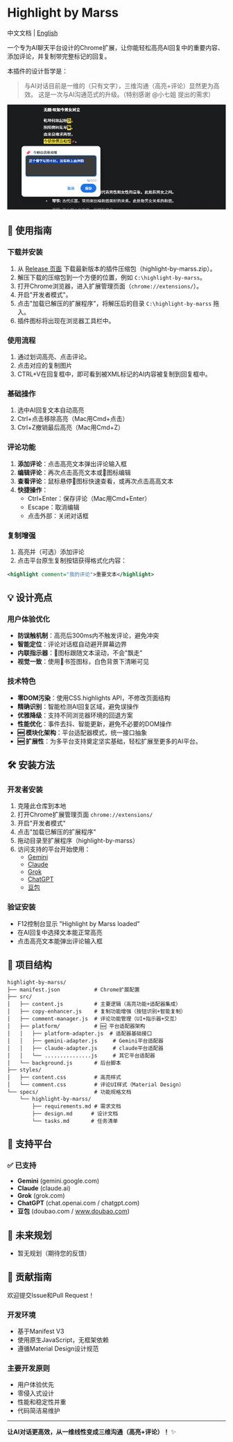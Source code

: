 # Highlight by Marss

中文文档 | [English](README-en.md)

   一个专为AI聊天平台设计的Chrome扩展，让你能轻松高亮AI回复中的重要内容、添加评论，并复制带完整标记的回复。

本插件的设计哲学是：
> 与AI对话目前是一维的（只有文字），三维沟通（高亮+评论）显然更为高效。
> 这是一次与AI沟通范式的升级。（特别感谢 @小七姐 提出的需求）

![评论功能演示1](asserts/1.png)

## 🚀 使用指南

### 下载并安装
1. 从 [Release 页面](https://github.com/MarssZ/Highlight-by-Marss/releases/tag/download) 下载最新版本的插件压缩包（highlight-by-marss.zip）。
2. 解压下载的压缩包到一个方便的位置，例如 `C:\highlight-by-marss`。
3. 打开Chrome浏览器，进入扩展管理页面（`chrome://extensions/`）。
4. 开启"开发者模式"。
5. 点击"加载已解压的扩展程序"，将解压后的目录 `C:\highlight-by-marss` 拖入。
6. 插件图标将出现在浏览器工具栏中。

### 使用流程
1. 通过划词高亮、点击评论。
2. 点击对应的复制图片
3. CTRL+V在回复框中，即可看到被XML标记的AI内容被复制到回复框中。

### 基础操作
1. 选中AI回复文本自动高亮
2. Ctrl+点击移除高亮（Mac用Cmd+点击）
3. Ctrl+Z撤销最后高亮（Mac用Cmd+Z）

### 评论功能
1. **添加评论**：点击高亮文本弹出评论输入框
2. **编辑评论**：再次点击高亮文本或🔖图标编辑
3. **查看评论**：鼠标悬停🔖图标快速查看，或再次点击高高文本
4. **快捷操作**：
   - Ctrl+Enter：保存评论（Mac用Cmd+Enter）
   - Escape：取消编辑
   - 点击外部：关闭对话框

### 复制增强
1. 高亮并（可选）添加评论
2. 点击平台原生复制按钮获得格式化内容：
```xml
<highlight comment="我的评论">重要文本</highlight>
```

## 💡 设计亮点

### 用户体验优化
- **防误触机制**：高亮后300ms内不触发评论，避免冲突
- **智能定位**：评论对话框自动避开屏幕边界
- **内联指示器**：🔖图标跟随文本滚动，不会"飘走"
- **视觉一致**：使用🔖书签图标，白色背景下清晰可见

### 技术特色
- **零DOM污染**：使用CSS.highlights API，不修改页面结构
- **精确识别**：智能检测AI回复区域，避免误操作
- **优雅降级**：支持不同浏览器环境的回退方案
- **性能优化**：事件去抖、智能更新，避免不必要的DOM操作
- **🆕 模块化架构**：平台适配器模式，统一接口抽象
- **🆕 扩展性**：为多平台支持奠定坚实基础，轻松扩展至更多的AI平台。

## 🛠️ 安装方法

### 开发者安装
1. 克隆此仓库到本地
2. 打开Chrome扩展管理页面 `chrome://extensions/`
3. 开启"开发者模式"
4. 点击"加载已解压的扩展程序"
5. 拖动目录至扩展程序（highlight-by-marss）
6. 访问支持的平台开始使用：
   - [Gemini](https://gemini.google.com)
   - [Claude](https://claude.ai)
   - [Grok](https://grok.com)
   - [ChatGPT](https://chat.openai.com)
   - [豆包](https://doubao.com)


### 验证安装
- F12控制台显示 "Highlight by Marss loaded"
- 在AI回复中选择文本能正常高亮
- 点击高亮文本能弹出评论输入框

## 📁 项目结构

```
highlight-by-marss/
├── manifest.json           # Chrome扩展配置
├── src/
│   ├── content.js          # 主要逻辑（高亮功能+适配器集成）
│   ├── copy-enhancer.js    # 复制功能增强（按钮识别+智能复制）
│   ├── comment-manager.js  # 评论功能管理（UI+指示器+交互）
│   ├── platform/           # 🆕 平台适配器架构
│   │   ├── platform-adapter.js  # 适配器基础接口
│   │   ├── gemini-adapter.js     # Gemini平台适配器
│   │   ├── claude-adapter.js     # claude平台适配器
│   │   └── ...............js     # 其它平台适配器
│   └── background.js       # 后台脚本
├── styles/
│   ├── content.css         # 高亮样式
│   └── comment.css         # 评论UI样式（Material Design）
└── specs/                  # 功能规格文档
    └── highlight-by-marss/
        ├── requirements.md # 需求文档
        ├── design.md      # 设计文档
        └── tasks.md       # 任务清单
```

## 🎯 支持平台

### ✅ 已支持
- **Gemini** (gemini.google.com)
- **Claude** (claude.ai) 
- **Grok** (grok.com)
- **ChatGPT** (chat.openai.com / chatgpt.com)
- **豆包** (doubao.com / www.doubao.com)

## 🔮 未来规划

- 暂无规划（期待您的反馈）

## 🤝 贡献指南

欢迎提交Issue和Pull Request！

### 开发环境
- 基于Manifest V3
- 使用原生JavaScript，无框架依赖
- 遵循Material Design设计规范

### 主要开发原则
- 用户体验优先
- 零侵入式设计
- 性能和稳定性并重
- 代码简洁易维护

---

**让AI对话更高效，从一维线性变成三维沟通（高亮+评论）！** ✨